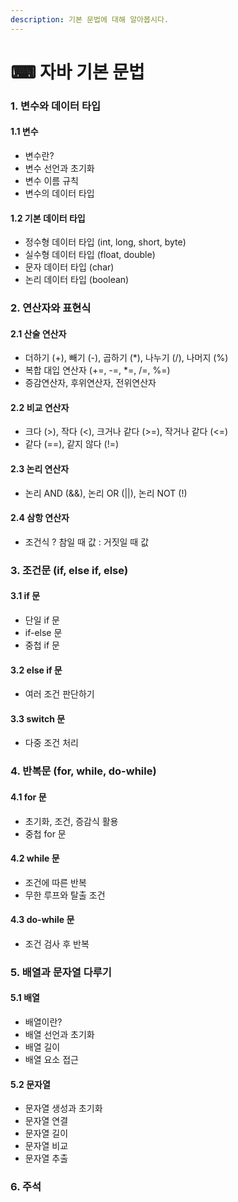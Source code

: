 ```yaml
---
description: 기본 문법에 대해 알아봅시다.
---
```


# ⌨ 자바 기본 문법

### 1. 변수와 데이터 타입

#### 1.1 변수

* 변수란?
* 변수 선언과 초기화
* 변수 이름 규칙
* 변수의 데이터 타입

#### 1.2 기본 데이터 타입

* 정수형 데이터 타입 (int, long, short, byte)
* 실수형 데이터 타입 (float, double)
* 문자 데이터 타입 (char)
* 논리 데이터 타입 (boolean)

### 2. 연산자와 표현식

#### 2.1 산술 연산자

* 더하기 (+), 빼기 (-), 곱하기 (\*), 나누기 (/), 나머지 (%)
* 복합 대입 연산자 (+=, -=, \*=, /=, %=)
* 증감연산자, 후위연산자, 전위연산자

#### 2.2 비교 연산자

* 크다 (>), 작다 (<), 크거나 같다 (>=), 작거나 같다 (<=)
* 같다 (==), 같지 않다 (!=)

#### 2.3 논리 연산자

* 논리 AND (&&), 논리 OR (||), 논리 NOT (!)

#### 2.4 삼항 연산자

* 조건식 ? 참일 때 값 : 거짓일 때 값

### 3. 조건문 (if, else if, else)

#### 3.1 if 문

* 단일 if 문
* if-else 문
* 중첩 if 문

#### 3.2 else if 문

* 여러 조건 판단하기

#### 3.3 switch 문

* 다중 조건 처리

### 4. 반복문 (for, while, do-while)

#### 4.1 for 문

* 초기화, 조건, 증감식 활용
* 중첩 for 문

#### 4.2 while 문

* 조건에 따른 반복
* 무한 루프와 탈출 조건

#### 4.3 do-while 문

* 조건 검사 후 반복

### 5. 배열과 문자열 다루기

#### 5.1 배열

* 배열이란?
* 배열 선언과 초기화
* 배열 길이
* 배열 요소 접근

#### 5.2 문자열

* 문자열 생성과 초기화
* 문자열 연결
* 문자열 길이
* 문자열 비교
* 문자열 추출

### 6. 주석

